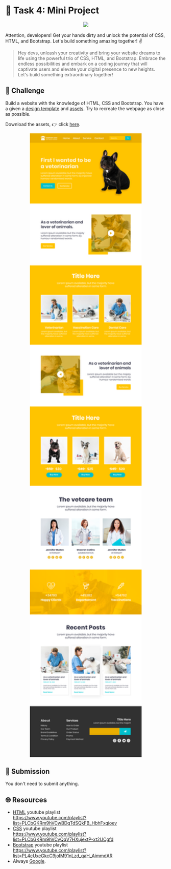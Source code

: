 
# **:star2: Task 4: Mini Project**

<p align="center">
    <img width="350" src="https://media0.giphy.com/media/Mah9dFWo1WZX0WM62Q/giphy.gif?cid=ecf05e47hbepy2slfp3hgzm364gojwhhzuh3m7lq4n1zwqxf&ep=v1_gifs_search&rid=giphy.gif&ct=g">
</p>


Attention, developers! Get your hands dirty and unlock the potential of CSS, HTML, and Bootstrap. Let's build something amazing together! ✌️

 > Hey devs, unleash your creativity and bring your website dreams to life using the powerful trio of CSS, HTML, and Bootstrap. Embrace the endless possibilities and embark on a coding journey that will captivate users and elevate your digital presence to new heights. Let's build something extraordinary together!

## **:pushpin: Challenge**  
Build a website with the knowledge of HTML, CSS and Bootstrap. You have a given a [design template] and [assets]. Try to recreate the webpage as close as possible.

Download the assets, 👉 click [here](./assets/).

<p align="center">
    <img width="350" src="./assets/task-4-design.png">
</p>

## **📂 Submission**
You don't need to submit anything. 


## **🌐 Resources**
 - [HTML] youtube playlist <br> 
    https://www.youtube.com/playlist?list=PLCbGKRm9hVCwBDqTdSQkFB_HbhFxqioev
 - [CSS] youtube playlist<br>
    https://www.youtube.com/playlist?list=PLCbGKRm9hVCyQqV7HXujextP-xt2UCgfd
 - [Bootstrap] youtube playlist<br>
    https://www.youtube.com/playlist?list=PL4cUxeGkcC9joIM91nLzd_qaH_AimmdAR 
 - Always [Google].


<!-- links -->
[HTML]:https://www.youtube.com/playlist?list=PLCbGKRm9hVCwBDqTdSQkFB_HbhFxqioev
[CSS]:https://www.youtube.com/playlist?list=PLCbGKRm9hVCyQqV7HXujextP-xt2UCgfd
[Bootstrap]:https://www.youtube.com/playlist?list=PL4cUxeGkcC9joIM91nLzd_qaH_AimmdAR
[design template]:./assets/task-4-design.png
[assets]:./assets/

[Google]:https://www.google.com/

